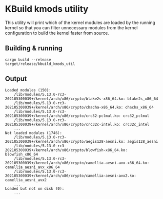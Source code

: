 # KBuild kmods utility

This utility will print which of the kernel modules are loaded by the running kernel so that you can filter unnecessary modules from the kernel configuration to build the kernel faster from source.

## Building & running
    cargo build --release
    target/release/kbuild_kmods_util
    
## Output
    Loaded modules (150):
        /lib/modules/5.13.0-rc3-202105300039+/kernel/arch/x86/crypto/blake2s-x86_64.ko: blake2s_x86_64
        /lib/modules/5.13.0-rc3-202105300039+/kernel/arch/x86/crypto/chacha-x86_64.ko: chacha_x86_64
        /lib/modules/5.13.0-rc3-202105300039+/kernel/arch/x86/crypto/crc32-pclmul.ko: crc32_pclmul
        /lib/modules/5.13.0-rc3-202105300039+/kernel/arch/x86/crypto/crc32c-intel.ko: crc32c_intel
        ...
    Not loaded modules (1746):
        /lib/modules/5.13.0-rc3-202105300039+/kernel/arch/x86/crypto/aegis128-aesni.ko: aegis128_aesni
        /lib/modules/5.13.0-rc3-202105300039+/kernel/arch/x86/crypto/blowfish-x86_64.ko: blowfish_x86_64
        /lib/modules/5.13.0-rc3-202105300039+/kernel/arch/x86/crypto/camellia-aesni-avx-x86_64.ko: camellia_aesni_avx_x86_64
        /lib/modules/5.13.0-rc3-202105300039+/kernel/arch/x86/crypto/camellia-aesni-avx2.ko: camellia_aesni_avx2
        ...
    Loaded but not on disk (0):
        ...

